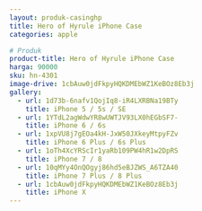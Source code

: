 ```yaml
---
layout: produk-casinghp
title: Hero of Hyrule iPhone Case
categories: apple

# Produk
product-title: Hero of Hyrule iPhone Case
harga: 90000
sku: hn-4301
image-drive: 1cbAuw0jdFkpyHQKDMEbWZ1KeBOz8Eb3j
gallery:
  - url: 1d73b-6nafv1QojIq8-iR4LXRBNa19BTy
    title: iPhone 5 / 5s / SE
  - url: 1YTdL2agWdwYR8wUWTJV93LX0hEGbSF7-
    title: iPhone 6 / 6s
  - url: 1xpVU8j7gEOa4kH-JxW50JXkeyMtpyFZv
    title: iPhone 6 Plus / 6s Plus
  - url: 1oTh4XcYRScIr1yaRb109PW4hR1w2DpRS
    title: iPhone 7 / 8
  - url: 10qMYy4OnQOgyj86hd5eBJZWS_A6TZA40
    title: iPhone 7 Plus / 8 Plus
  - url: 1cbAuw0jdFkpyHQKDMEbWZ1KeBOz8Eb3j
    title: iPhone X
---
```

